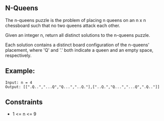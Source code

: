 ## N-Queens

The n-queens puzzle is the problem of placing n queens on an n x n chessboard such that no two queens attack each other.

Given an integer n, return all distinct solutions to the n-queens puzzle.

Each solution contains a distinct board configuration of the n-queens' placement, where 'Q' and '.' both indicate a queen and an empty space, respectively.

## Example:
```
Input: n = 4
Output: [[".Q..","...Q","Q...","..Q."],["..Q.","Q...","...Q",".Q.."]]
```

## Constraints

- 1 <= n <= 9